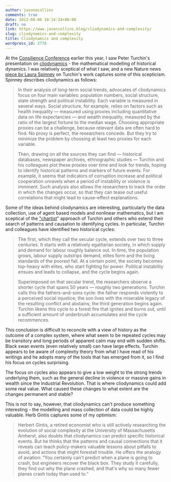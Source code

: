 ```yaml
---
author: jasonacollins
comments: true
date: 2012-08-06 10:14:24+00:00
draft: no
link: https://www.jasoncollins.blog/cliodynamics-and-complexity/
slug: cliodynamics-and-complexity
title: Cliodynamics and complexity
wordpress_id: 3778
---
```


At the [Consilience Conference](https://www.jasoncollins.blog/consilience-conference/) earlier this year, I saw Peter Turchin's presentation on [cliodynamics](http://cliodynamics.info) - the mathematical modelling of historical dynamics. I was relatively sceptical of what I saw, and a new Nature news [piece by Laura Spinney](http://www.nature.com/news/human-cycles-history-as-science-1.11078) on Turchin's work captures some of this scepticism. Spinney describes cliodynamics as follows:


<blockquote>In their analysis of long-term social trends, advocates of cliodynamics focus on four main variables: population numbers, social structure, state strength and political instability. Each variable is measured in several ways. Social structure, for example, relies on factors such as health inequality — measured using proxies including quantitative data on life expectancies — and wealth inequality, measured by the ratio of the largest fortune to the median wage. Choosing appropriate proxies can be a challenge, because relevant data are often hard to find. No proxy is perfect, the researchers concede. But they try to minimize the problem by choosing at least two proxies for each variable.

Then, drawing on all the sources they can find — historical databases, newspaper archives, ethnographic studies — Turchin and his colleagues plot these proxies over time and look for trends, hoping to identify historical patterns and markers of future events. For example, it seems that indicators of corruption increase and political cooperation unravels when a period of instability or violence is imminent. Such analysis also allows the researchers to track the order in which the changes occur, so that they can tease out useful correlations that might lead to cause–effect explanations.</blockquote>


Some of the ideas behind cliodynamics are interesting, particularly the data collection, use of agent based models and nonlinear mathematics, but I am sceptical of the ["chartist](http://en.wikipedia.org/wiki/Chartist_(occupation))" approach of Turchin and others who extend their search of patterns and causation to identifying cycles. In particular, Turchin and colleagues have identified two historical cycles:


<blockquote>The first, which they call the secular cycle, extends over two to three centuries. It starts with a relatively egalitarian society, in which supply and demand for labour roughly balance out. In time, the population grows, labour supply outstrips demand, elites form and the living standards of the poorest fall. At a certain point, the society becomes top-heavy with elites, who start fighting for power. Political instability ensues and leads to collapse, and the cycle begins again.

Superimposed on that secular trend, the researchers observe a shorter cycle that spans 50 years — roughly two generations. Turchin calls this the fathers-and-sons cycle: the father responds violently to a perceived social injustice; the son lives with the miserable legacy of the resulting conflict and abstains; the third generation begins again. Turchin likens this cycle to a forest fire that ignites and burns out, until a sufficient amount of underbrush accumulates and the cycle recommences.</blockquote>


This conclusion is difficult to reconcile with a view of history as the outcome of a complex system, where what seem to be repeated cycles may be transitory and long periods of apparent calm may end with sudden shifts. Black swan events (even relatively small) can have large effects. Turchin appears to be aware of complexity theory from what I have read of his writings and he adopts many of the tools that has emerged from it, so I find his focus on cycles surprising.

The focus on cycles also appears to give a low weight to the strong trends underlying them, such as the general decline in violence or massive gains in wealth since the Industrial Revolution. That is where cliodynamics could add some real value. What caused these changes to what extent are the changes permanent and stable?

This is not to say, however, that cliodynamics can't produce something interesting - the modelling and mass collection of data could be highly valuable. Herb Gintis captures some of my optimism:


<blockquote>Herbert Gintis, a retired economist who is still actively researching the evolution of social complexity at the University of Massachusetts Amherst, also doubts that cliodynamics can predict specific historical events. But he thinks that the patterns and causal connections that it reveals can teach policy-makers valuable lessons about pitfalls to avoid, and actions that might forestall trouble. He offers the analogy of aviation: “You certainly can't predict when a plane is going to crash, but engineers recover the black box. They study it carefully, they find out why the plane crashed, and that's why so many fewer planes crash today than used to.”</blockquote>
